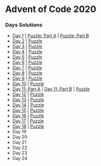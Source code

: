 # Advent of Code 2020 #

### Days Solutions ###

* [Day 1](src/days/day01.rs) | [Puzzle: Part A](in/day01) | [Puzzle: Part B](in/day01_b)
* [Day 2](src/days/day02.rs) | [Puzzle](in/day02)
* [Day 3](src/days/day03.rs) | [Puzzle](in/day03)
* [Day 4](src/days/src/day04.rs) | [Puzzle](in/day04)
* [Day 5](src/days/day05.rs) | [Puzzle](in/day05)
* [Day 6](src/days/day06.rs) | [Puzzle](in/day06)
* [Day 7](src/days/day07.rs) | [Puzzle](in/day07)
* [Day 8](src/days/day08.rs) | [Puzzle](in/day08)
* [Day 9](src/days/day09.rs) | [Puzzle](in/day09)
* [Day 10](src/days/day10.rs) | [Puzzle](in/day10)
* [Day 11: Part A](src/days/day11_part_a.rs) | [Day 11: Part B](src/days/day11_part_b.rs) | [Puzzle](in/day11)
* [Day 12](src/days/day12.rs) | [Puzzle](in/day12)
* [Day 13](src/days/day13.rs) | [Puzzle](in/day13)
* [Day 14](src/days/day14.rs) | [Puzzle](in/day14)
* [Day 15](src/days/day15.rs) | [Puzzle](in/day15)
* [Day 16](src/days/day16.rs) | [Puzzle](in/day16)
* [Day 17](src/days/day17.rs) | [Puzzle](in/day17)
* [Day 18](src/days/day18.rs) | [Puzzle](in/day18)
* Day 19
* Day 20
* Day 21
* Day 22
* Day 23
* Day 24    